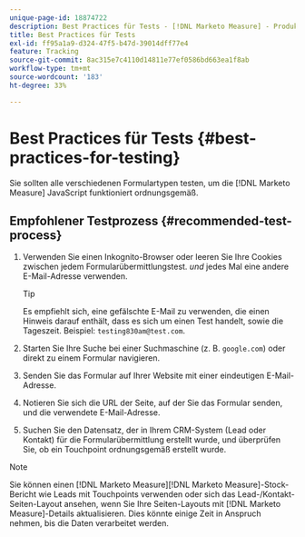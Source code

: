 ```yaml
---
unique-page-id: 18874722
description: Best Practices für Tests - [!DNL Marketo Measure] - Produktdokumentation
title: Best Practices für Tests
exl-id: ff95a1a9-d324-47f5-b47d-39014dff77e4
feature: Tracking
source-git-commit: 8ac315e7c4110d14811e77ef0586bd663ea1f8ab
workflow-type: tm+mt
source-wordcount: '183'
ht-degree: 33%

---
```


# Best Practices für Tests {#best-practices-for-testing}

Sie sollten alle verschiedenen Formulartypen testen, um die [!DNL Marketo Measure] JavaScript funktioniert ordnungsgemäß.

## Empfohlener Testprozess {#recommended-test-process}

1. Verwenden Sie einen Inkognito-Browser oder leeren Sie Ihre Cookies zwischen jedem Formularübermittlungstest. _und_ jedes Mal eine andere E-Mail-Adresse verwenden.

   >[!TIP]
   >
   >Es empfiehlt sich, eine gefälschte E-Mail zu verwenden, die einen Hinweis darauf enthält, dass es sich um einen Test handelt, sowie die Tageszeit. Beispiel: `testing830am@test.com`.

1. Starten Sie Ihre Suche bei einer Suchmaschine (z. B. `google.com`) oder direkt zu einem Formular navigieren.

1. Senden Sie das Formular auf Ihrer Website mit einer eindeutigen E-Mail-Adresse.

1. Notieren Sie sich die URL der Seite, auf der Sie das Formular senden, und die verwendete E-Mail-Adresse.

1. Suchen Sie den Datensatz, der in Ihrem CRM-System (Lead oder Kontakt) für die Formularübermittlung erstellt wurde, und überprüfen Sie, ob ein Touchpoint ordnungsgemäß erstellt wurde.

>[!NOTE]
>
>Sie können einen [!DNL Marketo Measure][!DNL Marketo Measure]-Stock-Bericht wie Leads mit Touchpoints verwenden oder sich das Lead-/Kontakt-Seiten-Layout ansehen, wenn Sie Ihre Seiten-Layouts mit [!DNL Marketo Measure]-Details aktualisieren. Dies könnte einige Zeit in Anspruch nehmen, bis die Daten verarbeitet werden.
